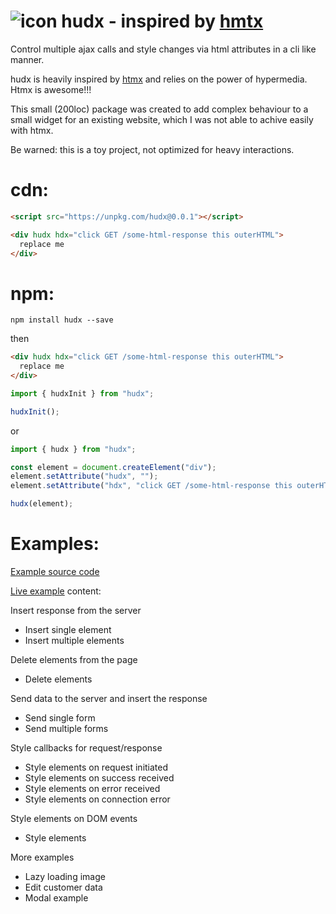 # ![icon](https://github.com/61-6D-6D-6F/hudx/assets/30551234/5e52f922-1e3c-47eb-b351-9b108b91dc3d) hudx - inspired by [hmtx](https://htmx.org)

Control multiple ajax calls and style changes via html attributes in a cli like manner.

hudx is heavily inspired by [htmx](https://htmx.org) and relies on the power of hypermedia. Htmx is awesome!!!

This small (200loc) package was created to add complex behaviour to a small widget for an existing website, which I was not able to achive easily with htmx.

Be warned: this is a toy project, not optimized for heavy interactions.

# cdn:
```html
<script src="https://unpkg.com/hudx@0.0.1"></script>

<div hudx hdx="click GET /some-html-response this outerHTML">
  replace me
</div>
```

# npm:
```
npm install hudx --save
```
then
```html
<div hudx hdx="click GET /some-html-response this outerHTML">
  replace me
</div>
```
```js
import { hudxInit } from "hudx";

hudxInit();
```
or
```js
import { hudx } from "hudx";

const element = document.createElement("div");
element.setAttribute("hudx", "");
element.setAttribute("hdx", "click GET /some-html-response this outerHTML");

hudx(element);
```

# Examples:

[Example source code](https://github.com/61-6D-6D-6F/hudx-example-server)

[Live example](https://hudx-examples.up.railway.app/) content:

Insert response from the server
- Insert single element
- Insert multiple elements

Delete elements from the page
- Delete elements

Send data to the server and insert the response
- Send single form
- Send multiple forms

Style callbacks for request/response

- Style elements on request initiated
- Style elements on success received
- Style elements on error received
- Style elements on connection error

Style elements on DOM events
- Style elements
  
More examples
- Lazy loading image
- Edit customer data
- Modal example

